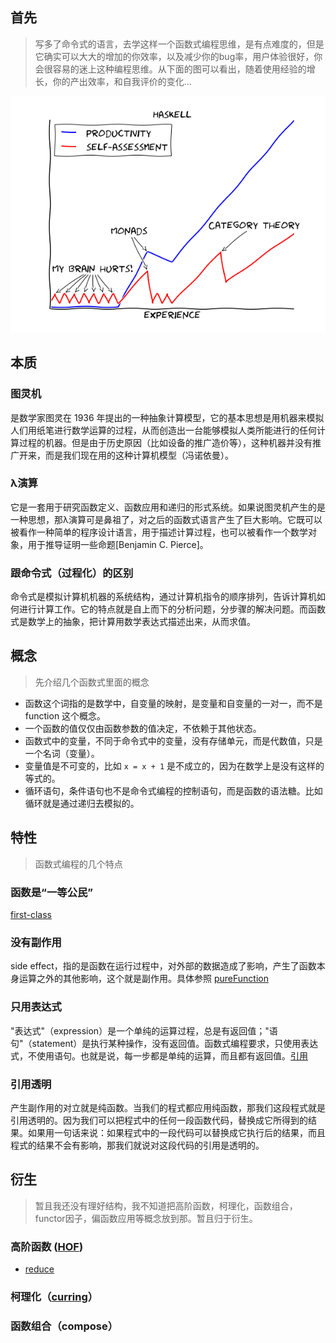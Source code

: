 ## 首先
> 写多了命令式的语言，去学这样一个函数式编程思维，是有点难度的，但是它确实可以大大的增加的你效率，以及减少你的bug率，用户体验很好，你会很容易的迷上这种编程思维。从下面的图可以看出，随着使用经验的增长，你的产出效率，和自我评价的变化...

![image](../image/fb_hurts.png)


 ## 本质
 ### 图灵机
是数学家图灵在 1936 年提出的一种抽象计算模型，它的基本思想是用机器来模拟人们用纸笔进行数学运算的过程，从而创造出一台能够模拟人类所能进行的任何计算过程的机器。但是由于历史原因（比如设备的推广造价等），这种机器并没有推广开来，而是我们现在用的这种计算机模型（冯诺依曼）。

### λ演算
它是一套用于研究函数定义、函数应用和递归的形式系统。如果说图灵机产生的是一种思想，那λ演算可是鼻祖了，对之后的函数式语言产生了巨大影响。它既可以被看作一种简单的程序设计语言，用于描述计算过程，也可以被看作一个数学对象，用于推导证明一些命题[Benjamin C. Pierce]。

### 跟命令式（过程化）的区别
命令式是模拟计算机机器的系统结构，通过计算机指令的顺序排列，告诉计算机如何进行计算工作。它的特点就是自上而下的分析问题，分步骤的解决问题。而函数式是数学上的抽象，把计算用数学表达式描述出来，从而求值。

## 概念
> 先介绍几个函数式里面的概念

- 函数这个词指的是数学中，自变量的映射，是变量和自变量的一对一，而不是 function 这个概念。
- 一个函数的值仅仅由函数参数的值决定，不依赖于其他状态。
- 函数式中的变量，不同于命令式中的变量，没有存储单元，而是代数值，只是一个名词（变量）。
- 变量值是不可变的，比如 ```x = x + 1``` 是不成立的，因为在数学上是没有这样的等式的。
- 循环语句，条件语句也不是命令式编程的控制语句，而是函数的语法糖。比如循环就是通过递归去模拟的。

## 特性
> 函数式编程的几个特点

### 函数是“一等公民”
[first-class](https://github.com/sunyongjian/FP-Code/blob/master/src/feature/firstClass.md)

### 没有副作用
side effect，指的是函数在运行过程中，对外部的数据造成了影响，产生了函数本身运算之外的其他影响，这个就是副作用。具体参照
[pureFunction](https://github.com/sunyongjian/FP-Code/blob/master/src/feature/pureFunction.js)

### 只用表达式
"表达式"（expression）是一个单纯的运算过程，总是有返回值；"语句"（statement）是执行某种操作，没有返回值。函数式编程要求，只使用表达式，不使用语句。也就是说，每一步都是单纯的运算，而且都有返回值。[引用](http://www.ruanyifeng.com/blog/2012/04/functional_programming.html)

### 引用透明
产生副作用的对立就是纯函数。当我们的程式都应用纯函数，那我们这段程式就是引用透明的。因为我们可以把程式中的任何一段函数代码，替换成它所得到的结果。如果用一句话来说：如果程式中的一段代码可以替换成它执行后的结果，而且程式的结果不会有影响，那我们就说对这段代码的引用是透明的。

## 衍生
> 暂且我还没有理好结构，我不知道把高阶函数，柯理化，函数组合，functor因子，偏函数应用等概念放到那。暂且归于衍生。
### 高阶函数 ([HOF](https://github.com/sunyongjian/FP-Code/tree/master/src/highOrderFunction))
- [reduce](https://github.com/sunyongjian/FP-Code/blob/master/src/highOrderFunction/reduce.js)

### 柯理化（[curring](https://github.com/sunyongjian/FP-Code/tree/master/src/curry)）

### 函数组合（compose）
